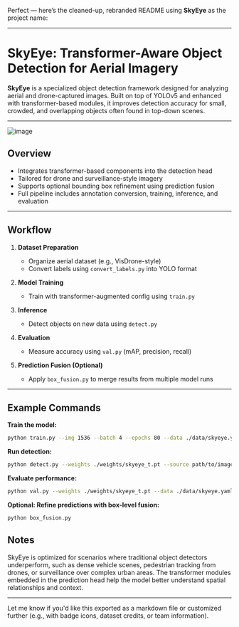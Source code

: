 Perfect — here’s the cleaned-up, rebranded README using **SkyEye** as the project name:

---

# SkyEye: Transformer-Aware Object Detection for Aerial Imagery

**SkyEye** is a specialized object detection framework designed for analyzing aerial and drone-captured images. Built on top of YOLOv5 and enhanced with transformer-based modules, it improves detection accuracy for small, crowded, and overlapping objects often found in top-down scenes.

---
![image](https://github.com/user-attachments/assets/71356516-180f-4423-b17a-f831706142f5)

## Overview

- Integrates transformer-based components into the detection head  
- Tailored for drone and surveillance-style imagery  
- Supports optional bounding box refinement using prediction fusion  
- Full pipeline includes annotation conversion, training, inference, and evaluation

---

## Workflow

1. **Dataset Preparation**  
   - Organize aerial dataset (e.g., VisDrone-style)  
   - Convert labels using `convert_labels.py` into YOLO format  

2. **Model Training**  
   - Train with transformer-augmented config using `train.py`  

3. **Inference**  
   - Detect objects on new data using `detect.py`  

4. **Evaluation**  
   - Measure accuracy using `val.py` (mAP, precision, recall)  

5. **Prediction Fusion (Optional)**  
   - Apply `box_fusion.py` to merge results from multiple model runs  

---

## Example Commands

**Train the model:**
```bash
python train.py --img 1536 --batch 4 --epochs 80 --data ./data/skyeye.yaml --weights yolov5l.pt --cfg models/skyeye_t.yaml --name skyeye_exp1
```

**Run detection:**
```bash
python detect.py --weights ./weights/skyeye_t.pt --source path/to/images --img 2016 --save-txt
```

**Evaluate performance:**
```bash
python val.py --weights ./weights/skyeye_t.pt --data ./data/skyeye.yaml --img 2016
```

**Optional: Refine predictions with box-level fusion:**
```bash
python box_fusion.py
```

## Notes

SkyEye is optimized for scenarios where traditional object detectors underperform, such as dense vehicle scenes, pedestrian tracking from drones, or surveillance over complex urban areas. The transformer modules embedded in the prediction head help the model better understand spatial relationships and context.

---

Let me know if you'd like this exported as a markdown file or customized further (e.g., with badge icons, dataset credits, or team information).
